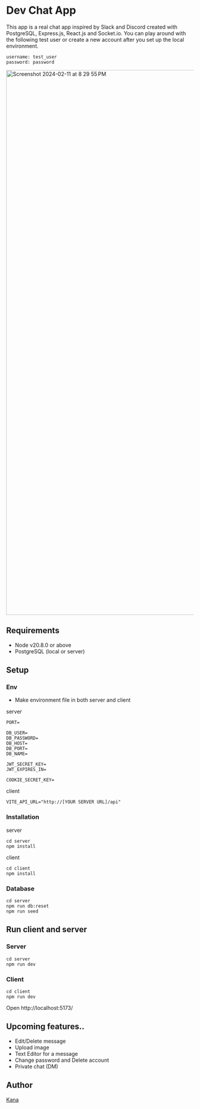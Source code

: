 # Dev Chat App

This app is a real chat app inspired by Slack and Discord created with PostgreSQL, Express.js, React.js and Socket.io. You can play around with the following test user or create a new account after you set up the local environment.

```
username: test_user
password: password
```

<img width="1460" alt="Screenshot 2024-02-11 at 8 29 55 PM" src="https://github.com/kanatagu/chat-app/assets/66394413/7b291985-d649-4ad5-abe8-80c5d92dab98">

## Requirements

- Node v20.8.0 or above
- PostgreSQL (local or server)

## Setup

### Env

- Make environment file in both server and client

server

```
PORT=

DB_USER=
DB_PASSWORD=
DB_HOST=
DB_PORT=
DB_NAME=

JWT_SECRET_KEY=
JWT_EXPIRES_IN=

COOKIE_SECRET_KEY=

```

client

```
VITE_API_URL="http://[YOUR SERVER URL]/api"
```

### Installation

server

```
cd server
npm install
```

client

```
cd client
npm install
```

### Database

```
cd server
npm run db:reset
npm run seed
```

## Run client and server

### Server

```
cd server
npm run dev
```

### Client

```
cd client
npm run dev
```

Open http://localhost:5173/

## Upcoming features..

- Edit/Delete message
- Upload image
- Text Editor for a message
- Change password and Delete account
- Private chat (DM)

## Author

[Kana](https://github.com/kanatagu)
